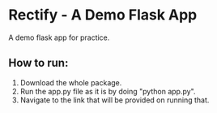 # Rectify - A Demo Flask App
A demo flask app for practice.

## How to run:

1. Download the whole package.
2. Run the app.py file as it is by doing "python app.py".
3. Navigate to the link that will be provided on running that.
